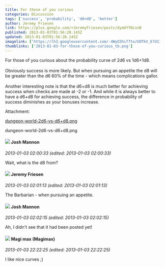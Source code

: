 ```yaml
---
title: For those of you curious
categories: Discussion
tags: ['success', 'probability', 'd6+d8', 'better']
author: Jeremy Friesen
link: https://plus.google.com/+JeremyFriesen/posts/dymUYYNisnB
published: 2013-01-03T01:56:20.145Z
updated: 2013-01-03T01:56:20.145Z
imagelink: ['https://lh3.googleusercontent.com/-4WyO3hif7to/UOTkV_E7d1I/AAAAAAAADBw/OHUpprmUc6c/w288-h288/dungeon-world-2d6-vs-d6%252Bd8.png']
thumblinks: ['2013-01-03-for-those-of-you-curious_tb.png']
---
```


For those of you curious about the probability curve of 2d6 vs 1d6+1d8.<br /><br />Obviously success is more likely. But when pursuing an appetite the d8 will be greater than the d6 60% of the time - which means complications gallor.<br /><br />Another interesting note is that the d6+d8 is much better for achieving success when checks are made at -2 or -1. And while it is always better to have a d6+d8 for achieving success, the difference in probability of success diminishes as your bonuses increase.


Attachment:

<a href='https://plus.google.com/photos/112258979021033246325/albums/5829034876563343809/5829034884084758354?authkey=CObD4Onf4qWQRQ&sqi=100084733231320276299&sqsi=495ab0e7-7352-40c7-9718-677d19c9273e'>dungeon-world-2d6-vs-d6+d8.png</a>


dungeon-world-2d6-vs-d6+d8.png
<div id='comment z12igrcifkadvh2qx04chpv5gqvksh2zyq40k'>
  <h4><img src='{{site.baseurl}}//images/avatars/114328860087669678984_photo.jpg'> Josh Mannon</h4>
      <p><cite>2013-01-03 02:00:33 (edited: 2013-01-03 02:00:33)</cite></p>
        <p>Wait, what is the d8 from?</p>
</div>
        

<div id='comment z12igrcifkadvh2qx04chpv5gqvksh2zyq40k'>
  <h4><img src='{{site.baseurl}}//images/avatars/112258979021033246325_photo.jpg'> Jeremy Friesen</h4>
      <p><cite>2013-01-03 02:01:13 (edited: 2013-01-03 02:01:13)</cite></p>
        <p>The Barbarian - when pursuing an appetite.</p>
</div>
        

<div id='comment z12igrcifkadvh2qx04chpv5gqvksh2zyq40k'>
  <h4><img src='{{site.baseurl}}//images/avatars/114328860087669678984_photo.jpg'> Josh Mannon</h4>
      <p><cite>2013-01-03 02:02:15 (edited: 2013-01-03 02:02:15)</cite></p>
        <p>Ah, I didn&#39;t see that it had been posted yet!</p>
</div>
        

<div id='comment z12igrcifkadvh2qx04chpv5gqvksh2zyq40k'>
  <h4><img src='{{site.baseurl}}//images/avatars/101186759054914157594_photo.jpg'> Magi max (Magimax)</h4>
      <p><cite>2013-01-03 22:22:25 (edited: 2013-01-03 22:22:25)</cite></p>
        <p>I like nice curves ;)</p>
</div>
        